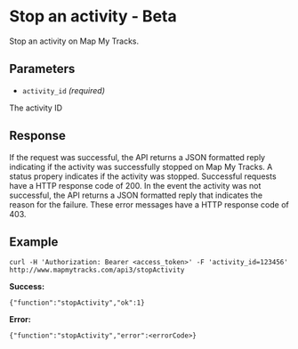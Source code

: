 Stop an activity - Beta
====
Stop an activity on Map My Tracks. 

Parameters
---

- `activity_id`  *(required)*

The activity ID

Response
---

If the request was successful, the API returns a JSON formatted reply indicating if the activity was successfully stopped on Map My Tracks. A status propery indicates if the activity was stopped. Successful requests have a HTTP response code of 200. In the event the activity was not successful, the API returns a JSON formatted reply that indicates the reason for the failure. These error messages have a HTTP response code of 403.


Example
---

```
curl -H 'Authorization: Bearer <access_token>' -F 'activity_id=123456' http://www.mapmytracks.com/api3/stopActivity
```

**Success:**
```
{"function":"stopActivity","ok":1}
```

**Error:**
```
{"function":"stopActivity","error":<errorCode>}
```

